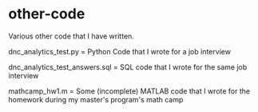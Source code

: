 # other-code
Various other code that I have written.

dnc_analytics_test.py = Python Code that I wrote for a job interview

dnc_analytics_test_answers.sql = SQL code that I wrote for the same job interview

mathcamp_hw1.m = Some (incomplete) MATLAB code that I wrote for the homework during my master's program's math camp
